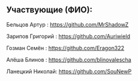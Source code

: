 ## Участвующие (ФИО):

Бельцов Артур : https://github.com/MrShadowZ

Зарипов Григорий : https://github.com/Auriwield

Гозман Семён : https://github.com/Eragon322

Алёша Блинов : https://github.com/blinovalescha

Ланецкий Николай: https://github.com/SouNewP
